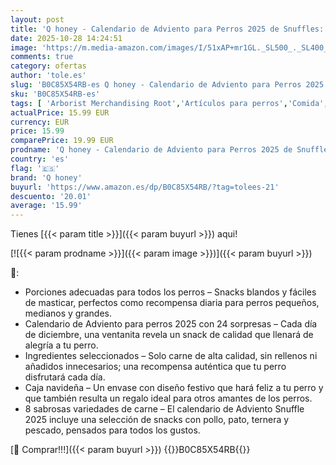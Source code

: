 ```yaml
---
layout: post
title: 'Q honey - Calendario de Adviento para Perros 2025 de Snuffles: ¡24 días de alegría con 8 deliciosos Tipos de bocadillos para Perros!'
date: 2025-10-28 14:24:51
image: 'https://m.media-amazon.com/images/I/51xAP+mr1GL._SL500_._SL400_.jpg'
comments: true
category: ofertas
author: 'tole.es'
slug: 'B0C85X54RB-es Q honey - Calendario de Adviento para Perros 2025 de...'
sku: 'B0C85X54RB-es'
tags: [ 'Arborist Merchandising Root','Artículos para perros','Comida','Galletas, bizcochos y snacks caninos','Productos para mascotas','Recompensas','Self Service','Special Features Stores','ac05aa13-5adc-4e9a-a090-7e0c0f57e753_0','ac05aa13-5adc-4e9a-a090-7e0c0f57e753_9901','adviento','q honey','🇪🇸', ]
actualPrice: 15.99 EUR
currency: EUR
price: 15.99
comparePrice: 19.99 EUR
prodname: 'Q honey - Calendario de Adviento para Perros 2025 de Snuffles: ¡24 días de alegría con 8 deliciosos Tipos de bocadillos para Perros!'
country: 'es'
flag: '🇪🇸'
brand: 'Q honey'
buyurl: 'https://www.amazon.es/dp/B0C85X54RB/?tag=tolees-21'
descuento: '20.01'
average: '15.99'
---
```


Tienes [{{< param title >}}]({{< param buyurl >}}) aqui!

[![{{< param prodname >}}]({{< param image >}})]({{< param buyurl >}})

🔎:

- Porciones adecuadas para todos los perros – Snacks blandos y fáciles de masticar, perfectos como recompensa diaria para perros pequeños, medianos y grandes.
- Calendario de Adviento para perros 2025 con 24 sorpresas – Cada día de diciembre, una ventanita revela un snack de calidad que llenará de alegría a tu perro.
- Ingredientes seleccionados – Solo carne de alta calidad, sin rellenos ni añadidos innecesarios; una recompensa auténtica que tu perro disfrutará cada día.
- Caja navideña – Un envase con diseño festivo que hará feliz a tu perro y que también resulta un regalo ideal para otros amantes de los perros.
- 8 sabrosas variedades de carne – El calendario de Adviento Snuffle 2025 incluye una selección de snacks con pollo, pato, ternera y pescado, pensados para todos los gustos.

[🛒 Comprar!!!]({{< param buyurl >}})
{{<world>}}B0C85X54RB{{</world>}}
